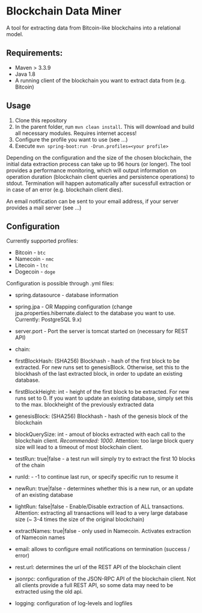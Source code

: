 # Blockchain Data Miner

A tool for extracting data from Bitcoin-like blockchains into a relational model. 

## Requirements:

+ Maven > 3.3.9
+ Java 1.8
+ A running client of the blockchain you want to extract data from (e.g. Bitcoin)

## Usage

1. Clone this repository
2. In the parent folder, run ``` mvn clean install ```. This will download and build all necessary modules. Requires internet access!
3. Configure the profile you want to use (see ...)
4. Execute ``` mvn spring-boot:run -Drun.profiles=<your profile> ```

Depending on the configuration and the size of the chosen blockchain, the initial data extraction process can take up to 96 hours (or longer).
The tool provides a performance monitoring, which will output information on operation duration (blockchain client queries and persistence operations) to stdout. 
Termination will happen automatically after sucessfull extraction or in case of an error (e.g. blockchain client dies). 

An email notification can be sent to your email address, if your server provides a mail server (see ...)

## Configuration
Currently supported profiles: 

+ Bitcoin - ```btc```
+ Namecoin - ```nmc```
+ Litecoin - ```ltc```
+ Dogecoin - ```doge```

Configuration is possible through .yml files:
+ spring.datasource - database information
+ spring.jpa - OR Mapping configuration (change jpa.properties.hibernate.dialect to the database you want to use. Currently: PostgreSQL 9.x)
+ server.port - Port the server is tomcat started on (necessary for REST API)
+ chain:
 + firstBlockHash: (SHA256) Blockhash - hash of the first block to be extracted. For new runs set to genesisBlock. Otherwise, set this to the blockhash of the last extracted block, in order to update an existing database.
 + firstBlockHeight: int - height of the first block to be extracted. For new runs set to 0. If you want to update an existing database, simply set this to the max. blockheight of the previously extracted data
 + genesisBlock: (SHA256) Blockhash - hash of the genesis block of the blockchain
 + blockQuerySize: int - amout of blocks extracted with each call to the blockchain client. *Recommended: 1000*. Attention: too large block query size will lead to a timeout of most blockchain client. 
 + testRun: true|false - a test run will simply try to extract the first 10 blocks of the chain
 + runId: - -1 to continue last run, or specify specific run to resume it
 + newRun: true|false - determines whether this is a new run, or an update of an existing database
 + lightRun: false|false - Enable/Disable extraction of ALL transactions. Attention: extracting all transactions will lead to a very large database size (~ 3-4 times the size of the original blockchain)
 + extractNames: true|false - only used in Namecoin. Activates extraction of Namecoin names

+ email: allows to configure email notifications on termination (success / error)
+ rest.url: determines the url of the REST API of the blockchain client
+ jsonrpc: configuration of the JSON-RPC API of the blockchain client. Not all clients provide a full REST API, so some data may need to be extracted using the old api.
+ logging: configuration of log-levels and logfiles

